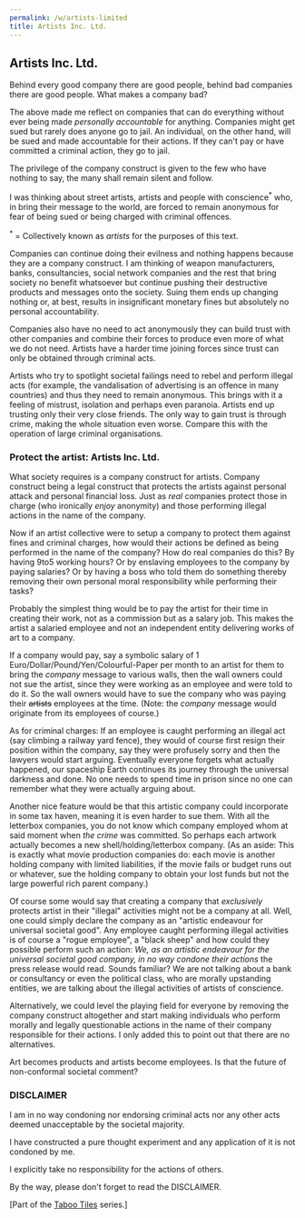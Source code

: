 ```yaml
---
permalink: /w/artists-limited
title: Artists Inc. Ltd.
---
```


## Artists Inc. Ltd. 

Behind every good company there are good people, behind bad companies there are good people. What makes a company bad?

The above made me reflect on companies that can do everything without ever being made *personally accountable* for anything. Companies might get sued but rarely does anyone go to jail. An individual, on the other hand, will be sued and made accountable for their actions. If they can't pay or have committed a criminal action, they go to jail.

The privilege of the company construct is given to the few who have nothing to say, the many shall remain silent and follow.

I was thinking about street artists, artists and people with conscience<sup>\*</sup> who, in bring their message to the world, are forced to remain anonymous for fear of being sued or being charged with criminal offences.

<sup>\*</sup> = Collectively known as *artists* for the purposes of this text.

Companies can continue doing their evilness and nothing happens because they are a company construct. I am thinking of weapon manufacturers, banks, consultancies, social network companies and the rest that bring society no benefit whatsoever but continue pushing their destructive products and messages onto the society. Suing them ends up changing nothing or, at best, results in insignificant monetary fines but absolutely no personal accountability.

Companies also have no need to act anonymously they can build trust with other companies and combine their forces to produce even more of what we do not need. Artists have a harder time joining forces since trust can only be obtained through criminal acts.

Artists who try to spotlight societal failings need to rebel and perform illegal acts (for example, the vandalisation of advertising is an offence in many countries) and thus they need to remain anonymous. This brings with it a feeling of mistrust, isolation and perhaps even paranoia. Artists end up trusting only their very close friends. The only way to gain trust is through crime, making the whole situation even worse. Compare this with the operation of large criminal organisations.

### Protect the artist: Artists Inc. Ltd.

What society requires is a company construct for artists. Company construct being a legal construct that protects the artists against personal attack and personal financial loss. Just as *real* companies protect those in charge (who ironically *enjoy* anonymity) and those performing illegal actions in the name of the company.

Now if an artist collective were to setup a company to protect them against fines and criminal charges, how would their actions be defined as being performed in the name of the company? How do real companies do this? By having 9to5 working hours? Or by enslaving employees to the company by paying salaries? Or by having a boss who told them do something thereby removing their own personal moral responsibility while performing their tasks?

Probably the simplest thing would be to pay the artist for their time in creating their work, not as a commission but as a salary job. This makes the artist a salaried employee and not an independent entity delivering works of art to a company.

If a company would pay, say a symbolic salary of 1 Euro/Dollar/Pound/Yen/Colourful-Paper per month to an artist for them to bring the *company* message to various walls, then the wall owners could not sue the artist, since they were working as an employee and were told to do it. So the wall owners would have to sue the company who was paying their ~~artists~~ employees at the time. (Note: the *company* message would originate from its employees of course.)

As for criminal charges: If an employee is caught performing an illegal act (say climbing a railway yard fence), they would of course first resign their position within the company, say they were profusely sorry and then the lawyers would start arguing. Eventually everyone forgets what actually happened, our spaceship Earth continues its journey through the universal darkness and done. No one needs to spend time in prison since no one can remember what they were actually arguing about.

Another nice feature would be that this artistic company could incorporate in some tax haven, meaning it is even harder to sue them. With all the letterbox companies, you do not know which company employed whom at said moment when *the crime* was committed. So perhaps each artwork actually becomes a new shell/holding/letterbox company. (As an aside: This is exactly what movie production companies do: each movie is another holding company with limited liabilities, if the movie fails or budget runs out or whatever, sue the holding company to obtain your lost funds but not the large powerful rich parent company.)

Of course some would say that creating a company that *exclusively* protects artist in their "illegal" activities might not be a company at all. Well, one could simply declare the company as an "artistic endeavour for universal societal good". Any employee caught performing illegal activities is of course a "rogue employee", a "black sheep" and how could they possible perform such an action: *We, as an artistic endeavour for the universal societal good company, in no way condone their actions* the press release would read. Sounds familiar? We are not talking about a bank or consultancy or even the political class, who are morally upstanding entities, we are talking about the illegal activities of artists of conscience.

Alternatively, we could level the playing field for everyone by removing the company construct altogether and start making individuals who perform morally and legally questionable actions in the name of their company responsible for their actions. I only added this to point out that there are no alternatives.

Art becomes products and artists become employees. Is that the future of non-conformal societal comment?

### DISCLAIMER

I am in no way condoning nor endorsing criminal acts nor any other acts deemed unacceptable by the societal majority. 

I have constructed a pure thought experiment and any application of it is not condoned by me.

I explicitly take no responsibility for the actions of others. 

By the way, please don't forget to read the DISCLAIMER.

\[Part of the [Taboo Tiles](https://upo.sh/tt) series.\]
